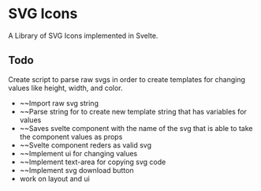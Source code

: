 # SVG Icons

A Library of SVG Icons implemented in Svelte.

## Todo

Create script to parse raw svgs in order to create templates for changing values like height, width, and color.

- ~~Import raw svg string
- ~~Parse string for to create new template string that has variables for values
- ~~Saves svelte component with the name of the svg that is able to take the component values as props
- ~~Svelte component reders as valid svg
- ~~Implement ui for changing values
- ~~Implement text-area for copying svg code
- ~~Implement svg download button
- work on layout and ui
